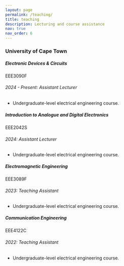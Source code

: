 ```yaml
---
layout: page
permalink: /teaching/
title: teaching
description: Lecturing and course assistance
nav: true
nav_order: 6
---
```


<h3 class="mt-4">University of Cape Town</h3>

<div class="card mt-3">
  <div class="p-3">
    <div class="row">
      <div class="col-sm-10">
        <h5 class="font-weight-bold">Electronic Devices & Circuits</h5>
      </div>
      <div class="col-sm-2 text-left text-sm-right">
        <span class="badge font-weight-bold primary-color-dark text-uppercase align-middle">
            EEE3090F
        </span>
      </div>
    </div>
    <h6 class="font-italic mt-2 mt-sm-0">2024 - Present: Assistant Lecturer</h6>
    <ul class="card-text font-weight-light list-group list-group-flush">
      <li class="list-group-item">Undergraduate-level electrical engineering course.</li>
    </ul>
  </div>
</div>

<div class="card mt-3">
  <div class="p-3">
    <div class="row">
      <div class="col-sm-10">
        <h5 class="font-weight-bold">Introduction to Analogue and Digital Electronics</h5>
      </div>
      <div class="col-sm-2 text-left text-sm-right">
        <span class="badge font-weight-bold primary-color-dark text-uppercase align-middle">
            EEE2042S
        </span>
      </div>
    </div>
    <h6 class="font-italic mt-2 mt-sm-0">2024: Assistant Lecturer</h6>
    <ul class="card-text font-weight-light list-group list-group-flush">
      <li class="list-group-item">Undergraduate-level electrical engineering course.</li>
    </ul>
  </div>
</div>

<div class="card mt-3">
  <div class="p-3">
    <div class="row">
      <div class="col-sm-10">
        <h5 class="font-weight-bold">Electromagnetic Engineering</h5>
      </div>
      <div class="col-sm-2 text-left text-sm-right">
        <span class="badge font-weight-bold primary-color-dark text-uppercase align-middle">
            EEE3089F
        </span>
      </div>
    </div>
    <h6 class="font-italic mt-2 mt-sm-0">2023: Teaching Assistant</h6>
    <ul class="card-text font-weight-light list-group list-group-flush">
      <li class="list-group-item">Undergraduate-level electrical engineering course.</li>
    </ul>
  </div>
</div>

<div class="card mt-3">
  <div class="p-3">
    <div class="row">
      <div class="col-sm-10">
        <h5 class="font-weight-bold">Communication Engineering</h5>
      </div>
      <div class="col-sm-2 text-left text-sm-right">
        <span class="badge font-weight-bold primary-color-dark text-uppercase align-middle">
            EEE4122C
        </span>
      </div>
    </div>
    <h6 class="font-italic mt-2 mt-sm-0">2022: Teaching Assistant</h6>
    <ul class="card-text font-weight-light list-group list-group-flush">
      <li class="list-group-item">Undergraduate-level electrical engineering course.</li>
    </ul>
  </div>
</div>



